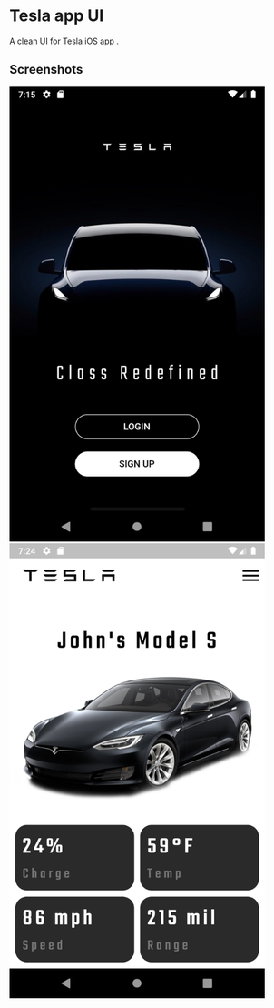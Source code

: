 # Tesla  app UI

A clean UI for Tesla iOS app .

## Screenshots
<img width="450" alt="Screenshot" src="https://github.com/Prd1899/03-Tesla_UI/blob/master/assets/Screenshot_1595857545.png?raw=true">       <img width="450" alt="Screenshot" src="https://github.com/Prd1899/03-Tesla_UI/blob/master/assets/Screenshot_1595858093.png?raw=true">



